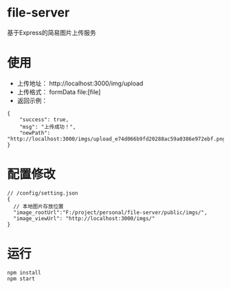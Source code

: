 # file-server
基于Express的简易图片上传服务
# 使用
- 上传地址： http://localhost:3000/img/upload
- 上传格式： formData  file:[file] 
- 返回示例：
```
{
    "success": true,
    "msg": "上传成功！",
    "newPath": "http://localhost:3000/imgs/upload_e74d066b9fd20288ac59a0386e972ebf.png"
}
```
# 配置修改
```
// /config/setting.json
{
  // 本地图片存放位置
  "image_rootUrl":"F:/project/personal/file-server/public/imgs/",
  "image_viewUrl": "http://localhost:3000/imgs/"
}
```
# 运行
```
npm install
npm start
```
